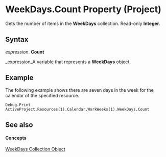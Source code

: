 
# WeekDays.Count Property (Project)

Gets the number of items in the  **WeekDays** collection. Read-only **Integer**.


## Syntax

 _expression_. **Count**

 _expression_A variable that represents a  **WeekDays** object.


## Example

The following example shows there are seven days in the week for the calendar of the specified resource.


```
Debug.Print ActiveProject.Resources(1).Calendar.WorkWeeks(1).WeekDays.Count
```


## See also


#### Concepts


 [WeekDays Collection Object](757437a0-e2ff-0027-f044-87d1cb357f62.md)
